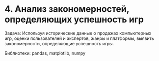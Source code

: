 # 4. Анализ закономерностей, определяющих успешность игр

Задача: Используя исторические данные о продажах компьютерных игр, оценки пользователей и экспертов, жанры и платформы, выявить закономерности, определяющие успешность игры.

Библиотеки: pandas, matplotlib, numpy
